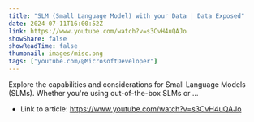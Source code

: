 ```yaml
---
title: "SLM (Small Language Model) with your Data | Data Exposed"
date: 2024-07-11T16:00:52Z
link: https://www.youtube.com/watch?v=s3CvH4uQAJo
showShare: false
showReadTime: false
thumbnail: images/misc.png
tags: ["youtube.com/@MicrosoftDeveloper"]
---
```

Explore the capabilities and considerations for Small Language Models (SLMs). Whether you're using out-of-the-box SLMs or ...

- Link to article: https://www.youtube.com/watch?v=s3CvH4uQAJo